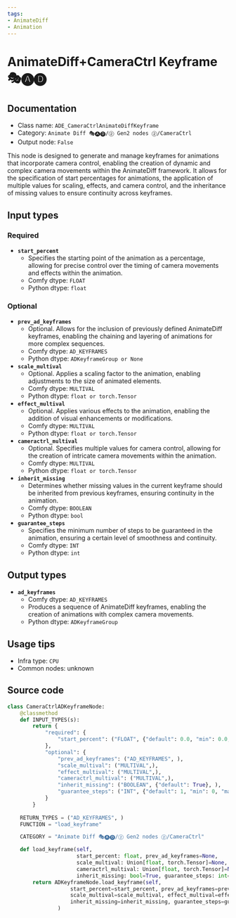 ```yaml
---
tags:
- AnimateDiff
- Animation
---
```


# AnimateDiff+CameraCtrl Keyframe 🎭🅐🅓
## Documentation
- Class name: `ADE_CameraCtrlAnimateDiffKeyframe`
- Category: `Animate Diff 🎭🅐🅓/② Gen2 nodes ②/CameraCtrl`
- Output node: `False`

This node is designed to generate and manage keyframes for animations that incorporate camera control, enabling the creation of dynamic and complex camera movements within the AnimateDiff framework. It allows for the specification of start percentages for animations, the application of multiple values for scaling, effects, and camera control, and the inheritance of missing values to ensure continuity across keyframes.
## Input types
### Required
- **`start_percent`**
    - Specifies the starting point of the animation as a percentage, allowing for precise control over the timing of camera movements and effects within the animation.
    - Comfy dtype: `FLOAT`
    - Python dtype: `float`
### Optional
- **`prev_ad_keyframes`**
    - Optional. Allows for the inclusion of previously defined AnimateDiff keyframes, enabling the chaining and layering of animations for more complex sequences.
    - Comfy dtype: `AD_KEYFRAMES`
    - Python dtype: `ADKeyframeGroup or None`
- **`scale_multival`**
    - Optional. Applies a scaling factor to the animation, enabling adjustments to the size of animated elements.
    - Comfy dtype: `MULTIVAL`
    - Python dtype: `float or torch.Tensor`
- **`effect_multival`**
    - Optional. Applies various effects to the animation, enabling the addition of visual enhancements or modifications.
    - Comfy dtype: `MULTIVAL`
    - Python dtype: `float or torch.Tensor`
- **`cameractrl_multival`**
    - Optional. Specifies multiple values for camera control, allowing for the creation of intricate camera movements within the animation.
    - Comfy dtype: `MULTIVAL`
    - Python dtype: `float or torch.Tensor`
- **`inherit_missing`**
    - Determines whether missing values in the current keyframe should be inherited from previous keyframes, ensuring continuity in the animation.
    - Comfy dtype: `BOOLEAN`
    - Python dtype: `bool`
- **`guarantee_steps`**
    - Specifies the minimum number of steps to be guaranteed in the animation, ensuring a certain level of smoothness and continuity.
    - Comfy dtype: `INT`
    - Python dtype: `int`
## Output types
- **`ad_keyframes`**
    - Comfy dtype: `AD_KEYFRAMES`
    - Produces a sequence of AnimateDiff keyframes, enabling the creation of animations with complex camera movements.
    - Python dtype: `ADKeyframeGroup`
## Usage tips
- Infra type: `CPU`
- Common nodes: unknown


## Source code
```python
class CameraCtrlADKeyframeNode:
    @classmethod
    def INPUT_TYPES(s):
        return {
            "required": {
                "start_percent": ("FLOAT", {"default": 0.0, "min": 0.0, "max": 1.0, "step": 0.001}, ),
            },
            "optional": {
                "prev_ad_keyframes": ("AD_KEYFRAMES", ),
                "scale_multival": ("MULTIVAL",),
                "effect_multival": ("MULTIVAL",),
                "cameractrl_multival": ("MULTIVAL",),
                "inherit_missing": ("BOOLEAN", {"default": True}, ),
                "guarantee_steps": ("INT", {"default": 1, "min": 0, "max": BIGMAX}),
            }
        }
    
    RETURN_TYPES = ("AD_KEYFRAMES", )
    FUNCTION = "load_keyframe"

    CATEGORY = "Animate Diff 🎭🅐🅓/② Gen2 nodes ②/CameraCtrl"

    def load_keyframe(self,
                      start_percent: float, prev_ad_keyframes=None,
                      scale_multival: Union[float, torch.Tensor]=None, effect_multival: Union[float, torch.Tensor]=None,
                      cameractrl_multival: Union[float, torch.Tensor]=None,
                      inherit_missing: bool=True, guarantee_steps: int=1):
        return ADKeyframeNode.load_keyframe(self,
                    start_percent=start_percent, prev_ad_keyframes=prev_ad_keyframes,
                    scale_multival=scale_multival, effect_multival=effect_multival, cameractrl_multival=cameractrl_multival,
                    inherit_missing=inherit_missing, guarantee_steps=guarantee_steps
                )

```
